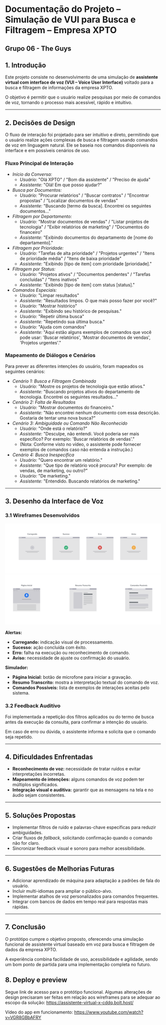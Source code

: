 # Documentação do Projeto – Simulação de VUI para Busca e Filtragem – Empresa XPTO
## Grupo 06 - The Guys

## 1. Introdução

Este projeto consiste no desenvolvimento de uma simulação de **assistente virtual com interface de voz (VUI – Voice User Interface)** voltado para a busca e filtragem de informações da empresa XPTO.

O objetivo é permitir que o usuário realize pesquisas por meio de comandos de voz, tornando o processo mais acessível, rápido e intuitivo.

---

## 2. Decisões de Design
O fluxo de interação foi projetado para ser intuitivo e direto, permitindo que o usuário realize ações complexas de busca e filtragem usando comandos de voz em linguagem natural. Ele se baseia nos comandos disponíveis na interface e em possíveis cenários de uso.

### Fluxo Principal de Interação

* *Início da Conversa:*
    * *Usuário:* "Olá XPTO" / "Bom dia assistente" / "Preciso de ajuda"
    * *Assistente:* "Olá! Em que posso ajudar?"
* *Busca por Documentos:*
    * *Usuário:* "Procurar relatórios" / "Buscar contratos" / "Encontrar propostas" / "Localizar documentos de vendas"
    * *Assistente:* "Buscando [termo da busca]. Encontrei os seguintes documentos..."
* *Filtragem por Departamento:*
    * *Usuário:* "Mostrar documentos de vendas" / "Listar projetos de tecnologia" / "Exibir relatórios de marketing" / "Documentos do financeiro"
    * *Assistente:* "Exibindo documentos do departamento de [nome do departamento]."
* *Filtragem por Prioridade:*
    * *Usuário:* "Tarefas de alta prioridade" / "Projetos urgentes" / "Itens de prioridade média" / "Itens de baixa prioridade"
    * *Assistente:* "Exibindo [tipo de item] com prioridade [prioridade]."
* *Filtragem por Status:*
    * *Usuário:* "Projetos ativos" / "Documentos pendentes" / "Tarefas concluídas" / "Itens inativos"
    * *Assistente:* "Exibindo [tipo de item] com status [status]."
* *Comandos Especiais:*
    * *Usuário:* "Limpar resultados"
    * *Assistente:* "Resultados limpos. O que mais posso fazer por você?"
    * *Usuário:* "Mostrar histórico"
    * *Assistente:* "Exibindo seu histórico de pesquisas."
    * *Usuário:* "Repetir última busca"
    * *Assistente:* "Repetindo sua última busca."
    * *Usuário:* "Ajuda com comandos"
    * *Assistente:* "Aqui estão alguns exemplos de comandos que você pode usar: 'Buscar relatórios', 'Mostrar documentos de vendas', 'Projetos urgentes'."

### Mapeamento de Diálogos e Cenários

Para prever as diferentes intenções do usuário, foram mapeados os seguintes cenários:

* *Cenário 1: Busca e Filtragem Combinada*
    * *Usuário:* "Mostre os projetos de tecnologia que estão ativos."
    * *Assistente:* "Buscando projetos ativos do departamento de tecnologia. Encontrei os seguintes resultados..."
* *Cenário 2: Falta de Resultados*
    * *Usuário:* "Mostrar documentos do financeiro."
    * *Assistente:* "Não encontrei nenhum documento com essa descrição. Gostaria de tentar uma nova busca?"
* *Cenário 3: Ambiguidade ou Comando Não Reconhecido*
    * *Usuário:* "Onde está o relatório?"
    * *Assistente:* "Desculpe, não entendi. Você poderia ser mais específico? Por exemplo: 'Buscar relatórios de vendas'."
    * (Nota: Conforme visto no vídeo, o assistente pode fornecer exemplos de comandos caso não entenda a instrução.)
* *Cenário 4: Busca Inespecífica*
    * *Usuário:* "Quero encontrar um relatório."
    * *Assistente:* "Que tipo de relatório você procura? Por exemplo: de vendas, de marketing, ou outro?"
    * *Usuário:* "De marketing."
    * *Assistente:* "Entendido. Buscando relatórios de marketing."

---

## 3. Desenho da Interface de Voz

### 3.1 Wireframes Desenvolvidos
![Alertas](assets/Alertas.png)
![Simulador](assets/Simulador.png)



**Alertas:**
* **Carregando:** indicação visual de processamento.
* **Sucesso:** ação concluída com êxito.
* **Erro:** falha na execução ou reconhecimento de comando.
* **Aviso:** necessidade de ajuste ou confirmação do usuário.

**Simulador:**
* **Página Inicial:** botão de microfone para iniciar a gravação.
* **Resumo Transcrito:** mostra a interpretação textual do comando de voz.
* **Comandos Possíveis:** lista de exemplos de interações aceitas pelo sistema.

### 3.2 Feedback Auditivo

Foi implementada a repetição dos filtros aplicados ou do termo de busca antes da execução da consulta, para confirmar a intenção do usuário.

Em caso de erro ou dúvida, o assistente informa e solicita que o comando seja repetido.

---

## 4. Dificuldades Enfrentadas

* **Reconhecimento de voz:** necessidade de tratar ruídos e evitar interpretações incorretas.
* **Mapeamento de intenções:** alguns comandos de voz podem ter múltiplos significados.
* **Integração visual e auditiva:** garantir que as mensagens na tela e no áudio sejam consistentes.

---

## 5. Soluções Propostas

* Implementar filtros de ruído e palavras-chave específicas para reduzir ambiguidades.
* Criar fluxos de _fallback_, solicitando confirmação quando o comando não for claro.
* Sincronizar feedback visual e sonoro para melhor acessibilidade.

---

## 6. Sugestões de Melhorias Futuras

* Adicionar aprendizado de máquina para adaptação a padrões de fala do usuário.
* Incluir multi-idiomas para ampliar o público-alvo.
* Implementar atalhos de voz personalizados para comandos frequentes.
* Integrar com bancos de dados em tempo real para respostas mais rápidas.

---

## 7. Conclusão

O protótipo cumpre o objetivo proposto, oferecendo uma simulação funcional de assistente virtual baseado em voz para busca e filtragem de dados da empresa XPTO.

A experiência combina facilidade de uso, acessibilidade e agilidade, sendo um bom ponto de partida para uma implementação completa no futuro.

## 8. Deploy e preview
Segue link de acesso para o protótipo funcional. Algumas alterações de design precisaram ser feitas em relação aos wireframes para se adequar ao escopo da solução:
https://assistente-virtual-x-cddq.bolt.host/

Vídeo do app em funcionamento: https://www.youtube.com/watch?v=VGR8GBbAFRY
